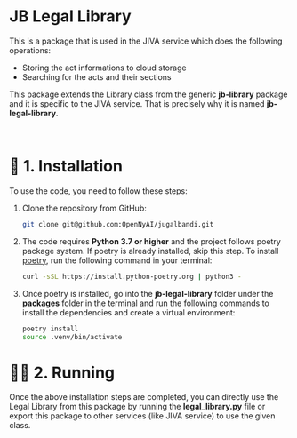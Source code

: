 # JB Legal Library

This is a package that is used in the JIVA service which does the following operations:

- Storing the act informations to cloud storage
- Searching for the acts and their sections

This package extends the Library class from the generic **jb-library** package and it is specific to the JIVA service. That is precisely why it is named **jb-legal-library**.

<br>

# 🔧 1. Installation

To use the code, you need to follow these steps:

1. Clone the repository from GitHub:

   ```bash
   git clone git@github.com:OpenNyAI/jugalbandi.git
   ```

2. The code requires **Python 3.7 or higher** and the project follows poetry package system. If poetry is already installed, skip this step. To install [poetry](https://python-poetry.org/docs/), run the following command in your terminal:

   ```bash
   curl -sSL https://install.python-poetry.org | python3 -
   ```

3. Once poetry is installed, go into the **jb-legal-library** folder under the **packages** folder in the terminal and run the following commands to install the dependencies and create a virtual environment:

   ```bash
   poetry install
   source .venv/bin/activate
   ```

# 🏃🏻 2. Running

Once the above installation steps are completed, you can directly use the Legal Library from this package by running the **legal_library.py** file or export this package to other services (like JIVA service) to use the given class.
